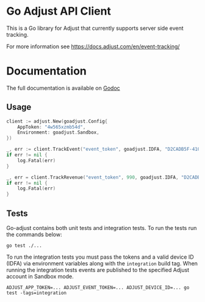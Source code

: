 Go Adjust API Client
====================

This is a Go library for Adjust that currently supports server side event tracking.

For more information see https://docs.adjust.com/en/event-tracking/

Documentation
=============

The full documentation is available on [Godoc](http://godoc.org/github.com/hailocab/go-adjust)

## Usage

```go
client := adjust.New(goadjust.Config{
    AppToken: "4w565xzmb54d",
    Environment: goadjust.Sandbox,
})

_, err := client.TrackEvent("event_token", goadjust.IDFA, "D2CADB5F-410F-4963-AC0C-2A78534BDF1E", time.Now())
if err != nil {
    log.Fatal(err)
}

_, err = client.TrackRevenue("event_token", 990, goadjust.IDFA, "D2CADB5F-410F-4963-AC0C-2A78534BDF1E", time.Now())
if err != nil {
    log.Fatal(err)
}
```

## Tests

Go-adjust contains both unit tests and integration tests. To run the tests run the commands below:

```
go test ./...
```

To run the integration tests you must pass the tokens and a valid device ID (IDFA) via environment variables along with the `integration` build tag. When running the integration tests events are published to the specified Adjust account in Sandbox mode.

```
ADJUST_APP_TOKEN=... ADJUST_EVENT_TOKEN=... ADJUST_DEVICE_ID=... go test -tags=integration
```
